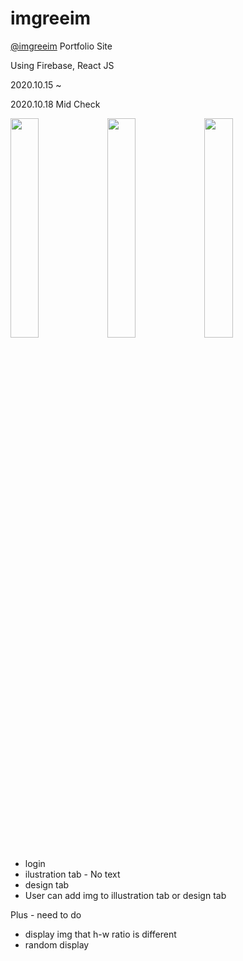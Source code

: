 # imgreeim
 [@imgreeim](https://www.instagram.com/imgreeim/) Portfolio Site
 
 Using Firebase, React JS
 
 2020.10.15 ~

2020.10.18 Mid Check

<img src="https://user-images.githubusercontent.com/66366941/96470923-c02d6a80-1269-11eb-8a3a-74e441552a77.JPG" width="30%">
<img src="https://user-images.githubusercontent.com/66366941/96470933-c0c60100-1269-11eb-9696-bcda129cda26.JPG" width="30%">
<img src="https://user-images.githubusercontent.com/66366941/96470964-c9b6d280-1269-11eb-9709-dc2b76ec27f6.JPG" width="30%">

- login
- ilustration tab - No text
- design tab
- User can add img to illustration tab or design tab

Plus - need to do

- display img that h-w ratio is different
- random display

